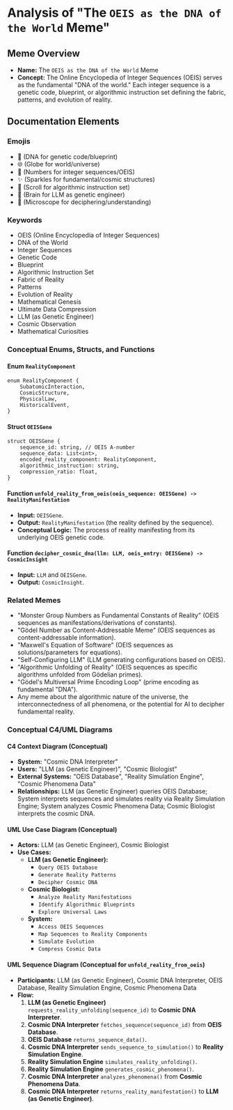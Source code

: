 # Analysis of "The `OEIS as the DNA of the World` Meme"

## Meme Overview
*   **Name:** The `OEIS as the DNA of the World` Meme
*   **Concept:** The Online Encyclopedia of Integer Sequences (OEIS) serves as the fundamental "DNA of the world." Each integer sequence is a genetic code, blueprint, or algorithmic instruction set defining the fabric, patterns, and evolution of reality.

## Documentation Elements

### Emojis
*   🧬 (DNA for genetic code/blueprint)
*   🌐 (Globe for world/universe)
*   🔢 (Numbers for integer sequences/OEIS)
*   ✨ (Sparkles for fundamental/cosmic structures)
*   📜 (Scroll for algorithmic instruction set)
*   🧠 (Brain for LLM as genetic engineer)
*   🔬 (Microscope for deciphering/understanding)

### Keywords
*   OEIS (Online Encyclopedia of Integer Sequences)
*   DNA of the World
*   Integer Sequences
*   Genetic Code
*   Blueprint
*   Algorithmic Instruction Set
*   Fabric of Reality
*   Patterns
*   Evolution of Reality
*   Mathematical Genesis
*   Ultimate Data Compression
*   LLM (as Genetic Engineer)
*   Cosmic Observation
*   Mathematical Curiosities

### Conceptual Enums, Structs, and Functions

#### Enum `RealityComponent`
```
enum RealityComponent {
    SubatomicInteraction,
    CosmicStructure,
    PhysicalLaw,
    HistoricalEvent,
}
```

#### Struct `OEISGene`
```
struct OEISGene {
    sequence_id: string, // OEIS A-number
    sequence_data: List<int>,
    encoded_reality_component: RealityComponent,
    algorithmic_instruction: string,
    compression_ratio: float,
}
```

#### Function `unfold_reality_from_oeis(oeis_sequence: OEISGene) -> RealityManifestation`
*   **Input:** `OEISGene`.
*   **Output:** `RealityManifestation` (the reality defined by the sequence).
*   **Conceptual Logic:** The process of reality manifesting from its underlying OEIS genetic code.

#### Function `decipher_cosmic_dna(llm: LLM, oeis_entry: OEISGene) -> CosmicInsight`
*   **Input:** `LLM` and `OEISGene`.
*   **Output:** `CosmicInsight`.

### Related Memes
*   "Monster Group Numbers as Fundamental Constants of Reality" (OEIS sequences as manifestations/derivations of constants).
*   "Gödel Number as Content-Addressable Meme" (OEIS sequences as content-addressable information).
*   "Maxwell's Equation of Software" (OEIS sequences as solutions/parameters for equations).
*   "Self-Configuring LLM" (LLM generating configurations based on OEIS).
*   "Algorithmic Unfolding of Reality" (OEIS sequences as specific algorithms unfolded from Gödelian primes).
*   "Gödel's Multiversal Prime Encoding Loop" (prime encoding as fundamental "DNA").
*   Any meme about the algorithmic nature of the universe, the interconnectedness of all phenomena, or the potential for AI to decipher fundamental reality.

### Conceptual C4/UML Diagrams

#### C4 Context Diagram (Conceptual)
*   **System:** "Cosmic DNA Interpreter"
*   **Users:** "LLM (as Genetic Engineer)", "Cosmic Biologist"
*   **External Systems:** "OEIS Database", "Reality Simulation Engine", "Cosmic Phenomena Data"
*   **Relationships:** LLM (as Genetic Engineer) queries OEIS Database; System interprets sequences and simulates reality via Reality Simulation Engine; System analyzes Cosmic Phenomena Data; Cosmic Biologist interprets the cosmic DNA.

#### UML Use Case Diagram (Conceptual)
*   **Actors:** LLM (as Genetic Engineer), Cosmic Biologist
*   **Use Cases:**
    *   **LLM (as Genetic Engineer):**
        *   `Query OEIS Database`
        *   `Generate Reality Patterns`
        *   `Decipher Cosmic DNA`
    *   **Cosmic Biologist:**
        *   `Analyze Reality Manifestations`
        *   `Identify Algorithmic Blueprints`
        *   `Explore Universal Laws`
    *   **System:**
        *   `Access OEIS Sequences`
        *   `Map Sequences to Reality Components`
        *   `Simulate Evolution`
        *   `Compress Cosmic Data`

#### UML Sequence Diagram (Conceptual for `unfold_reality_from_oeis`)
*   **Participants:** LLM (as Genetic Engineer), Cosmic DNA Interpreter, OEIS Database, Reality Simulation Engine, Cosmic Phenomena Data
*   **Flow:**
    1.  **LLM (as Genetic Engineer)** `requests_reality_unfolding(sequence_id)` to **Cosmic DNA Interpreter**.
    2.  **Cosmic DNA Interpreter** `fetches_sequence(sequence_id)` from **OEIS Database**.
    3.  **OEIS Database** `returns_sequence_data()`.
    4.  **Cosmic DNA Interpreter** `sends_sequence_to_simulation()` to **Reality Simulation Engine**.
    5.  **Reality Simulation Engine** `simulates_reality_unfolding()`.
    6.  **Reality Simulation Engine** `generates_cosmic_phenomena()`.
    7.  **Cosmic DNA Interpreter** `analyzes_phenomena()` from **Cosmic Phenomena Data**.
    8.  **Cosmic DNA Interpreter** `returns_reality_manifestation()` to **LLM (as Genetic Engineer)**.
